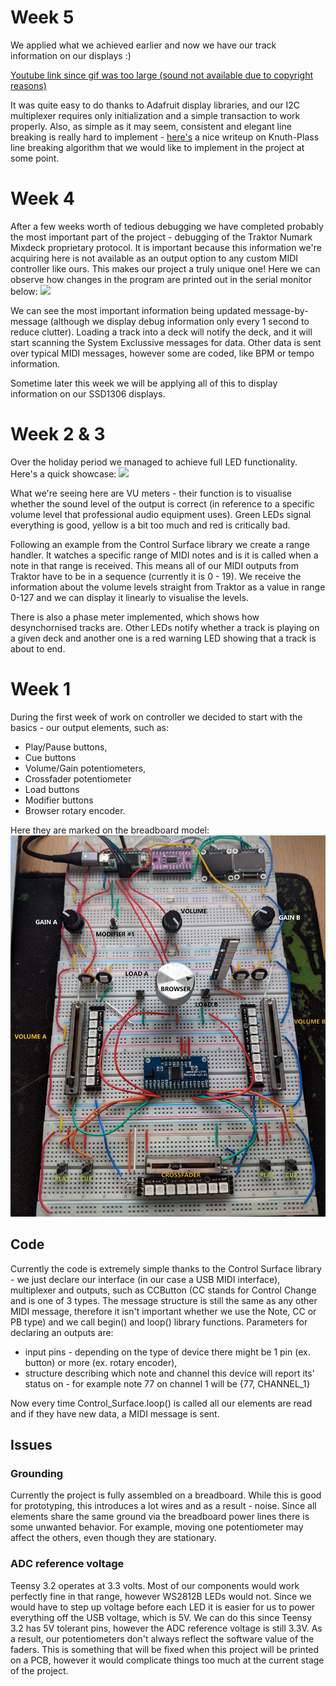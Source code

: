 # Week 5
We applied what we achieved earlier and now we have our track information on our displays :)

[Youtube link since gif was too large (sound not available due to copyright reasons)](https://www.youtube.com/watch?v=enf4cnDGF1E&feature=youtu.be)

It was quite easy to do thanks to Adafruit display libraries, and our I2C multiplexer requires only initialization and a simple transaction to work properly. Also, as simple as it may seem, consistent and elegant line breaking is really hard to implement - [here's](http://defoe.sourceforge.net/folio/knuth-plass.html) a nice writeup on Knuth-Plass line breaking algorithm that we would like to implement in the project at some point.


# Week 4
After a few weeks worth of tedious debugging we have completed probably the most important part of the project - debugging of the Traktor Numark Mixdeck proprietary protocol.
It is important because this information we're acquiring here is not available as an output option to any custom MIDI controller like ours. This makes our project a truly unique one!
Here we can observe how changes in the program are printed out in the serial monitor below:
![](https://github.com/Soberat/MIDI-Controller/blob/main/Images/numark.gif)

We can see the most important information being updated message-by-message (although we display debug information only every 1 second to reduce clutter). Loading a track into a deck will notify the deck, and it will start scanning the System Exclussive messages for data. Other data is sent over typical MIDI messages, however some are coded, like BPM or tempo information. 

Sometime later this week we will be applying all of this to display information on our SSD1306 displays.

# Week 2 & 3

Over the holiday period we managed to achieve full LED functionality. Here's a quick showcase:
![](https://github.com/Soberat/MIDI-Controller/blob/main/Images/leds.gif)

What we're seeing here are VU meters - their function is to visualise whether the sound level of the output is correct (in reference to a specific volume level that professional audio equipment uses). Green LEDs signal everything is good, yellow is a bit too much and red is critically bad.

Following an example from the Control Surface library we create a range handler. It watches a specific range of MIDI notes and is it is called when a note in that range is received. This means all of our MIDI outputs from Traktor have to be in a sequence (currently it is 0 - 19). 
We receive the information about the volume levels straight from Traktor as a value in range 0-127 and we can display it linearly to visualise the levels.

There is also a phase meter implemented, which shows how desynchornised tracks are. Other LEDs notify whether a track is playing on a given deck and another one is a red warning LED showing that a track is about to end.

# Week 1

During the first week of work on controller we decided to start with the basics - our output elements, such as:

- Play/Pause buttons,
- Cue buttons
- Volume/Gain potentiometers,
- Crossfader potentiometer
- Load buttons 
- Modifier buttons
- Browser rotary encoder.

Here they are marked on the breadboard model:
![Pic](https://github.com/Soberat/MIDI-Controller/blob/main/Images/Outputs.jpg)

## Code

Currently the code is extremely simple thanks to the Control Surface library - we just declare our interface (in our case a USB MIDI interface), multiplexer and outputs, such as CCButton (CC stands for Control Change and is one of 3 types. The message structure is still the same as any other MIDI message, therefore it isn't important whether we use the Note, CC or PB type) and we call begin() and loop() library functions. 
Parameters for declaring an outputs are:
- input pins - depending on the type of device there might be 1 pin (ex. button) or more (ex. rotary encoder),
- structure describing which note and channel this device will report its' status on - for example note 77 on channel 1 will be {77, CHANNEL_1}

Now every time Control_Surface.loop() is called all our elements are read and if they have new data, a MIDI message is sent.

## Issues

### Grounding
Currently the project is fully assembled on a breadboard. While this is good for prototyping, this introduces a lot wires and as a result - noise. Since all elements share the same ground via the breadboard power lines there is some unwanted behavior. For example, moving one potentiometer may affect the others, even though they are stationary.

### ADC reference voltage
Teensy 3.2 operates at 3.3 volts. Most of our components would work perfectly fine in that range, however WS2812B LEDs would not. Since we would have to step up voltage before each LED it is easier for us to power everything off the USB voltage, which is 5V. We can do this since Teensy 3.2 has 5V tolerant pins, however the ADC reference voltage is still 3.3V. As a result, our potentiometers don't always reflect the software value of the faders. This is something that will be fixed when this project will be printed on a PCB, however it would complicate things too much at the current stage of the project.
